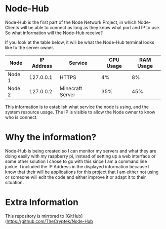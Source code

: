 # Node-Hub
Node-Hub is the first part of the Node Network Project, in which Node-Clients will be able to connect as long as they know what port and IP to use. So what
information will the Node-Hub receive?

If you look at the table below, it will be what the Node-Hub terminal looks
like to the server owner.

| Node | IP Address | Service | CPU Usage | RAM Usage |
|------|------------|---------|-----------|-----------|
| Node 1 | 127.0.0.1 | HTTPS | 4% | 8% |
| Node 2 | 127.0.0.2 | Minecraft Server | 35% | 45% |

This information is to establish what service the node is using, and the
system resource usage. The IP is visible to allow the Node owner to know
who is connect. 

# Why the information?
Node-Hub is being created so I can monitor my servers and what they are doing easily with my raspberry pi, instead of setting up a web interface or some
other solution I chose to go with this since I am a command line junkie. I
included the IP Address in the displayed information because I know that
their will be applications for this project that I am either not using
or someone will edit the code and either improve it or adapt it to their
situation.

# Extra Information

This repository is mirrored to [GitHub](https://github.com/TheCryptek/Node-Hub
